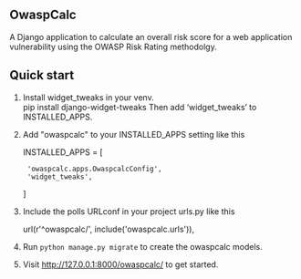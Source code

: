 OwaspCalc
-----------

A Django application to calculate an overall risk score for a web application vulnerability using the OWASP Risk Rating methodolgy.

Quick start
-----------
1.  Install widget_tweaks in your venv.   
    pip install django-widget-tweaks
    Then add ‘widget_tweaks’ to INSTALLED_APPS.

1. Add "owaspcalc" to your INSTALLED_APPS setting like this

    INSTALLED_APPS = [
        
        'owaspcalc.apps.OwaspcalcConfig',
        'widget_tweaks',
    ]

2. Include the polls URLconf in your project urls.py like this

    url(r'^owaspcalc/', include('owaspcalc.urls')),

3. Run `python manage.py migrate` to create the owaspcalc models.


4. Visit http://127.0.0.1:8000/owaspcalc/ to get started.
